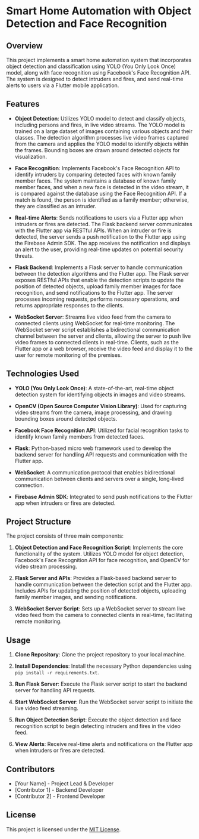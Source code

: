 # Smart Home Automation with Object Detection and Face Recognition

## Overview

This project implements a smart home automation system that incorporates object detection and classification using YOLO (You Only Look Once) model, along with face recognition using Facebook's Face Recognition API. The system is designed to detect intruders and fires, and send real-time alerts to users via a Flutter mobile application.

## Features

- **Object Detection**: Utilizes YOLO model to detect and classify objects, including persons and fires, in live video streams. The YOLO model is trained on a large dataset of images containing various objects and their classes. The detection algorithm processes live video frames captured from the camera and applies the YOLO model to identify objects within the frames. Bounding boxes are drawn around detected objects for visualization.

- **Face Recognition**: Implements Facebook's Face Recognition API to identify intruders by comparing detected faces with known family member faces. The system maintains a database of known family member faces, and when a new face is detected in the video stream, it is compared against the database using the Face Recognition API. If a match is found, the person is identified as a family member; otherwise, they are classified as an intruder.

- **Real-time Alerts**: Sends notifications to users via a Flutter app when intruders or fires are detected. The Flask backend server communicates with the Flutter app via RESTful APIs. When an intruder or fire is detected, the server sends a push notification to the Flutter app using the Firebase Admin SDK. The app receives the notification and displays an alert to the user, providing real-time updates on potential security threats.

- **Flask Backend**: Implements a Flask server to handle communication between the detection algorithms and the Flutter app. The Flask server exposes RESTful APIs that enable the detection scripts to update the position of detected objects, upload family member images for face recognition, and send notifications to the Flutter app. The server processes incoming requests, performs necessary operations, and returns appropriate responses to the clients.

- **WebSocket Server**: Streams live video feed from the camera to connected clients using WebSocket for real-time monitoring. The WebSocket server script establishes a bidirectional communication channel between the server and clients, allowing the server to push live video frames to connected clients in real-time. Clients, such as the Flutter app or a web browser, receive the video feed and display it to the user for remote monitoring of the premises.

## Technologies Used

- **YOLO (You Only Look Once)**: A state-of-the-art, real-time object detection system for identifying objects in images and video streams.

- **OpenCV (Open Source Computer Vision Library)**: Used for capturing video streams from the camera, image processing, and drawing bounding boxes around detected objects.

- **Facebook Face Recognition API**: Utilized for facial recognition tasks to identify known family members from detected faces.

- **Flask**: Python-based micro web framework used to develop the backend server for handling API requests and communication with the Flutter app.

- **WebSocket**: A communication protocol that enables bidirectional communication between clients and servers over a single, long-lived connection.

- **Firebase Admin SDK**: Integrated to send push notifications to the Flutter app when intruders or fires are detected.

## Project Structure

The project consists of three main components:

1. **Object Detection and Face Recognition Script**: Implements the core functionality of the system. Utilizes YOLO model for object detection, Facebook's Face Recognition API for face recognition, and OpenCV for video stream processing.

2. **Flask Server and APIs**: Provides a Flask-based backend server to handle communication between the detection script and the Flutter app. Includes APIs for updating the position of detected objects, uploading family member images, and sending notifications.

3. **WebSocket Server Script**: Sets up a WebSocket server to stream live video feed from the camera to connected clients in real-time, facilitating remote monitoring.

## Usage

1. **Clone Repository**: Clone the project repository to your local machine.

2. **Install Dependencies**: Install the necessary Python dependencies using `pip install -r requirements.txt`.

3. **Run Flask Server**: Execute the Flask server script to start the backend server for handling API requests.

4. **Start WebSocket Server**: Run the WebSocket server script to initiate the live video feed streaming.

5. **Run Object Detection Script**: Execute the object detection and face recognition script to begin detecting intruders and fires in the video feed.

6. **View Alerts**: Receive real-time alerts and notifications on the Flutter app when intruders or fires are detected.

## Contributors

- [Your Name] - Project Lead & Developer
- [Contributor 1] - Backend Developer
- [Contributor 2] - Frontend Developer

## License

This project is licensed under the [MIT License](LICENSE).
